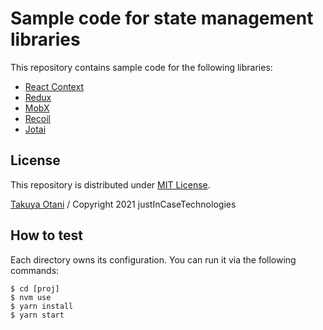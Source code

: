 # Sample code for state management libraries

This repository contains sample code for the following libraries:

- [React Context](https://reactjs.org/docs/context.html)
- [Redux](https://redux.js.org/)
- [MobX](https://mobx.js.org/)
- [Recoil](https://recoiljs.org/)
- [Jotai](https://jotai.pmnd.rs/)

## License

This repository is distributed under [MIT License](./LICENSE).

[Takuya Otani](https://github.com/takkyun/) / Copyright 2021 justInCaseTechnologies

## How to test

Each directory owns its configuration.  You can run it via the following commands:

```
$ cd [proj]
$ nvm use
$ yarn install
$ yarn start
```
